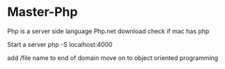 # Master-Php
Php is a server side language
Php.net download
check if mac has php


Start a server
php -S localhost:4000


add /file name to end of domain
move on to object oriented programming